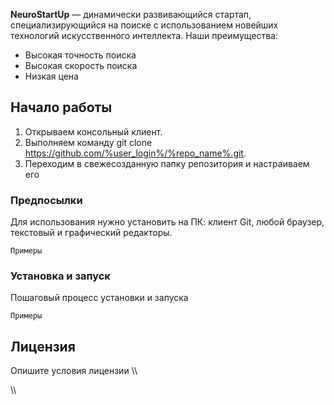  <img src="https://camo.githubusercontent.com/c6727c717cad1e4820481abb87524f90782445c5/68747470733a2f2f692e696d6775722e636f6d2f495a4f525769492e706e67" alt="" data-canonical-src="https://i.imgur.com/IZORWiI.png" style="max-width:100%;">

**NeuroStartUp** — динамически развивающийся стартап, специализирующийся на поиске с использованием новейших технологий искусственного интеллекта. Наши преимущества:

- Высокая точность поиска
- Высокая скорость поиска
- Низкая цена

## Начало работы

1. Открываем консольный клиент.
2. Выполняем команду git clone https://github.com/%user_login%/%repo_name%.git.
3. Переходим в свежесозданную папку репозитория и настраиваем его

### Предпосылки

Для использования нужно установить на ПК: клиент Git, любой браузер, текстовый и графический редакторы.

```
Примеры
```         

### Установка и запуск

Пошаговый процесс установки и запуска

```
Примеры
```

## Лицензия

Опишите условия лицензии
\\\
<script src="https://localhost/neuro.sdk.min.js"></script>
\\\